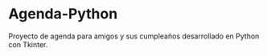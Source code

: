 # Agenda-Python
Proyecto de agenda para amigos y sus cumpleaños desarrollado en Python con Tkinter.
